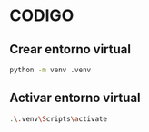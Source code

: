 # CODIGO

## Crear entorno virtual

```bash
python -m venv .venv
```

## Activar entorno virtual

```bash
.\.venv\Scripts\activate
```
